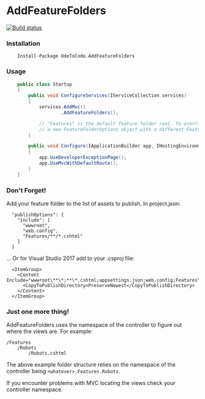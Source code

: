 # AddFeatureFolders
[![Build status](https://ci.appveyor.com/api/projects/status/k4aotmbkugavs2mq?svg=true)](https://ci.appveyor.com/project/OdeToCode/addfeaturefolders)
### Installation
```
    Install-Package OdeToCode.AddFeatureFolders 
```

### Usage 
```c#
    public class Startup
    {
        public void ConfigureServices(IServiceCollection services)
        {
            services.AddMvc()
                    .AddFeatureFolders();

            // "Features" is the default feature folder root. To override, pass along 
            // a new FeatureFolderOptions object with a different FeatureFolderName
        }

        public void Configure(IApplicationBuilder app, IHostingEnvironment env, ILoggerFactory loggerFactory)
        {
            app.UseDeveloperExceptionPage();
            app.UseMvcWithDefaultRoute();
        }
    }    
```

### Don't Forget!
Add your feature folder to the list of assets to publish. In project.json:
```
  "publishOptions": {
    "include": [
      "wwwroot",
      "web.config",
      "Features/**/*.cshtml"
    ]
  }
```
... Or for Visual Studio 2017 add to your .csproj file:
```
  <ItemGroup>
    <Content Include="wwwroot\**\*;**\*.cshtml;appsettings.json;web.config;Features\**\*.cshtml">
      <CopyToPublishDirectory>PreserveNewest</CopyToPublishDirectory>
    </Content>
  </ItemGroup>
```

### Just one more thing!
AddFeatureFolders uses the namespace of the controller to figure out where the views are. 
For example: 
```
/Features
	/Robots
		/Robots.cshtml
```
The above example folder structure relies on the namespace of the controller being `<whatever>.Features.Robots`. 

If you encounter problems with MVC locating the views check your controller namespace.
